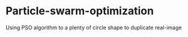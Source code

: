 # Particle-swarm-optimization
Using PSO algorithm to a plenty of circle shape to duplicate real-image
